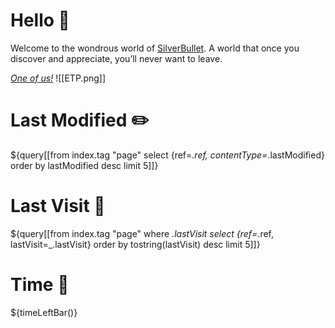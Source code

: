 
# Hello 👋
Welcome to the wondrous world of [SilverBullet](https://v2.silverbullet.md/). A world that once you discover and appreciate, you’ll never want to leave.

_[One of us!](https://community.silverbullet.md/)_
![[ETP.png]]

# Last Modified ✏️

${query[[from index.tag "page" select {ref=_.ref, contentType=_.lastModified} order by lastModified desc limit 5]]}

# Last Visit 👀

${query[[from index.tag "page" where _.lastVisit select {ref=_.ref, lastVisit=_.lastVisit} order by tostring(lastVisit) desc limit 5]]}

# Time 🌄

${timeLeftBar()}